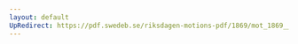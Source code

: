 ```yaml
---
layout: default
UpRedirect: https://pdf.swedeb.se/riksdagen-motions-pdf/1869/mot_1869__ak__00073/mot_1869__ak__00073_002.pdf
---
```

